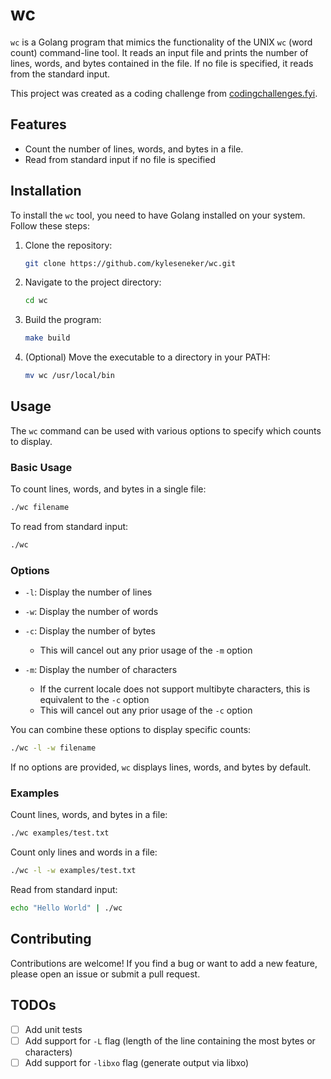 # wc

`wc` is a Golang program that mimics the functionality of the UNIX `wc` (word count) command-line tool. It reads an input file and prints the number of lines, words, and bytes contained in the file. If no file is specified, it reads from the standard input.

This project was created as a coding challenge from [codingchallenges.fyi](https://codingchallenges.fyi/challenges/challenge-wc).

## Features

* Count the number of lines, words, and bytes in a file.
* Read from standard input if no file is specified

## Installation

To install the `wc` tool, you need to have Golang installed on your system. Follow these steps:

1. Clone the repository:

    ```sh
    git clone https://github.com/kyleseneker/wc.git
    ```

1. Navigate to the project directory:

    ```sh
    cd wc
    ```

1. Build the program:

    ```sh
    make build
    ```

1. (Optional) Move the executable to a directory in your PATH:

    ```sh
    mv wc /usr/local/bin
    ```

## Usage

The `wc` command can be used with various options to specify which counts to display.

### Basic Usage

To count lines, words, and bytes in a single file:

```sh
./wc filename
```

To read from standard input:

```sh
./wc
```

### Options

* `-l`: Display the number of lines

* `-w`: Display the number of words

* `-c`: Display the number of bytes
  * This will cancel out any prior usage of the `-m` option

* `-m`: Display the number of characters
  * If the current locale does not support multibyte characters, this is equivalent to the `-c` option
  * This will cancel out any prior usage of the `-c` option

You can combine these options to display specific counts:

```sh
./wc -l -w filename
```

If no options are provided, `wc` displays lines, words, and bytes by default.

### Examples

Count lines, words, and bytes in a file:

```sh
./wc examples/test.txt
```

Count only lines and words in a file:

```sh
./wc -l -w examples/test.txt
```

Read from standard input:

```sh
echo "Hello World" | ./wc
```

## Contributing

Contributions are welcome! If you find a bug or want to add a new feature, please open an issue or submit a pull request.

## TODOs

* [ ] Add unit tests
* [ ] Add support for `-L` flag (length of the line containing the most bytes or characters)
* [ ] Add support for `-libxo` flag (generate output via libxo)
